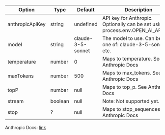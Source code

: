 | Option          | Type    | Default           | Description                                                                    |
| --------------- | ------- | ----------------- | ------------------------------------------------------------------------------ |
| anthropicApiKey | string  | undefined         | API key for Anthropic. Optionally can be set using process.env.OPEN_AI_API_KEY |
| model           | string  | claude-3-5-sonnet | The model to use. Can be any one of: claude-3-5-sonnet, etc.                   |
| temperature     | number  | 0                 | Maps to temperature. See Anthropic Docs                                        |
| maxTokens       | number  | 500               | Maps to max_tokens. See Anthropic Docs                                         |
| topP            | number  | null              | Maps to top_p. See Anthropic Docs                                              |
| stream          | boolean | null              | Note: Not supported yet.                                                       |
| stop            | ?       | null              | Maps to stop_sequences. See Anthropic Docs                                     |

Anthropic Docs: [link](https://platform.openai.com/docs/api-reference/completions)
